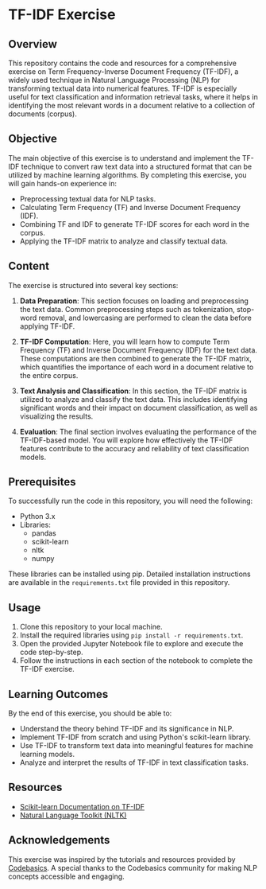 # **TF-IDF Exercise**

## **Overview**
This repository contains the code and resources for a comprehensive exercise on Term Frequency-Inverse Document Frequency (TF-IDF), a widely used technique in Natural Language Processing (NLP) for transforming textual data into numerical features. TF-IDF is especially useful for text classification and information retrieval tasks, where it helps in identifying the most relevant words in a document relative to a collection of documents (corpus).

## **Objective**
The main objective of this exercise is to understand and implement the TF-IDF technique to convert raw text data into a structured format that can be utilized by machine learning algorithms. By completing this exercise, you will gain hands-on experience in:

- Preprocessing textual data for NLP tasks.
- Calculating Term Frequency (TF) and Inverse Document Frequency (IDF).
- Combining TF and IDF to generate TF-IDF scores for each word in the corpus.
- Applying the TF-IDF matrix to analyze and classify textual data.

## **Content**
The exercise is structured into several key sections:

1. **Data Preparation**: This section focuses on loading and preprocessing the text data. Common preprocessing steps such as tokenization, stop-word removal, and lowercasing are performed to clean the data before applying TF-IDF.

2. **TF-IDF Computation**: Here, you will learn how to compute Term Frequency (TF) and Inverse Document Frequency (IDF) for the text data. These computations are then combined to generate the TF-IDF matrix, which quantifies the importance of each word in a document relative to the entire corpus.

3. **Text Analysis and Classification**: In this section, the TF-IDF matrix is utilized to analyze and classify the text data. This includes identifying significant words and their impact on document classification, as well as visualizing the results.

4. **Evaluation**: The final section involves evaluating the performance of the TF-IDF-based model. You will explore how effectively the TF-IDF features contribute to the accuracy and reliability of text classification models.

## **Prerequisites**
To successfully run the code in this repository, you will need the following:

- Python 3.x
- Libraries:
  - pandas
  - scikit-learn
  - nltk
  - numpy

These libraries can be installed using pip. Detailed installation instructions are available in the `requirements.txt` file provided in this repository.

## **Usage**
1. Clone this repository to your local machine.
2. Install the required libraries using `pip install -r requirements.txt`.
3. Open the provided Jupyter Notebook file to explore and execute the code step-by-step.
4. Follow the instructions in each section of the notebook to complete the TF-IDF exercise.

## **Learning Outcomes**
By the end of this exercise, you should be able to:
- Understand the theory behind TF-IDF and its significance in NLP.
- Implement TF-IDF from scratch and using Python's scikit-learn library.
- Use TF-IDF to transform text data into meaningful features for machine learning models.
- Analyze and interpret the results of TF-IDF in text classification tasks.

## **Resources**
- [Scikit-learn Documentation on TF-IDF](https://scikit-learn.org/stable/modules/feature_extraction.html#tfidf-term-frequency-inverse-document-frequency)
- [Natural Language Toolkit (NLTK)](https://www.nltk.org/)

## **Acknowledgements**
This exercise was inspired by the tutorials and resources provided by [Codebasics](https://www.youtube.com/channel/UCh9nVJoWXmFb7sLApWGcLPQ). A special thanks to the Codebasics community for making NLP concepts accessible and engaging.
